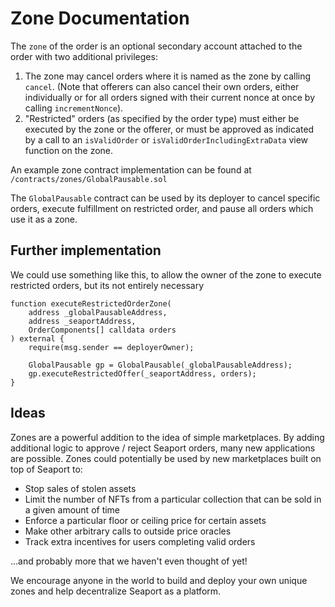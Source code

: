 # Zone Documentation

The `zone` of the order is an optional secondary account attached to the order with two additional privileges:

1. The zone may cancel orders where it is named as the zone by calling `cancel`. (Note that offerers can also cancel their own orders, either individually or for all orders signed with their current nonce at once by calling `incrementNonce`).
2. "Restricted" orders (as specified by the order type) must either be executed by the zone or the offerer, or must be approved as indicated by a call to an `isValidOrder` or `isValidOrderIncludingExtraData` view function on the zone.

An example zone contract implementation can be found at `/contracts/zones/GlobalPausable.sol`

The `GlobalPausable` contract can be used by its deployer to cancel specific orders, execute fulfillment on restricted order, and pause all orders which use it as a zone.

## Further implementation

We could use something like this, to allow the owner of the zone to execute restricted orders, but its not entirely necessary

```
function executeRestrictedOrderZone(
    address _globalPausableAddress,
    address _seaportAddress,
    OrderComponents[] calldata orders
) external {
    require(msg.sender == deployerOwner);

    GlobalPausable gp = GlobalPausable(_globalPausableAddress);
    gp.executeRestrictedOffer(_seaportAddress, orders);
}
```

## Ideas

Zones are a powerful addition to the idea of simple marketplaces. By adding additional logic to approve / reject Seaport orders, many new applications are possible. Zones could potentially be used by new marketplaces built on top of Seaport to:

- Stop sales of stolen assets
- Limit the number of NFTs from a particular collection that can be sold in a given amount of time
- Enforce a particular floor or ceiling price for certain assets
- Make other arbitrary calls to outside price oracles
- Track extra incentives for users completing valid orders

...and probably more that we haven't even thought of yet!

We encourage anyone in the world to build and deploy your own unique zones and help decentralize Seaport as a platform.
